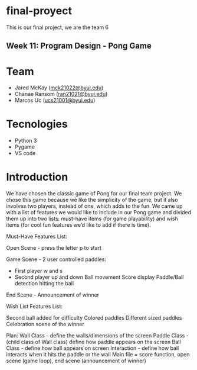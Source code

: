 # final-proyect
This is our final project, we are the team 6

Week 11: Program Design - Pong Game
---
# Team

* Jared McKay (mck21022@byui.edu)
* Chanae Ransom (ran21021@byui.edu)
* Marcos Uc (ucs21001@byui.edu)

# Tecnologies

* Python 3
* Pygame
* VS code

# Introduction
We have chosen the classic game of Pong for our final team project. We chose this game because we like the simplicity of the game, but it also involves two players, instead of one, which adds to the fun. We came up with a list of features we would like to include in our Pong game and divided them up into two lists: must-have items (for game playability) and wish items (for cool fun features we’d like to add if there is time). 


Must-Have Features List:

Open Scene - 
press the letter p to start

Game Scene -
2 user controlled paddles: 
   * First player w and s 
   * Second player up and down
Ball movement
Score display
Paddle/Ball detection hitting the ball

End Scene - 
Announcement of winner

Wish List Features List:

Second ball added for difficulty
Colored paddles
Different sized paddles
Celebration scene of the winner


Plan: 
Wall Class - define the walls/dimensions of the screen
Paddle Class - (child class of Wall class) define how paddle appears on the screen 
Ball Class - define how ball appears on screen
Interaction - define how ball interacts when it hits the paddle or the wall
Main file = score function, open scene (game loop), end scene (announcement of winner)